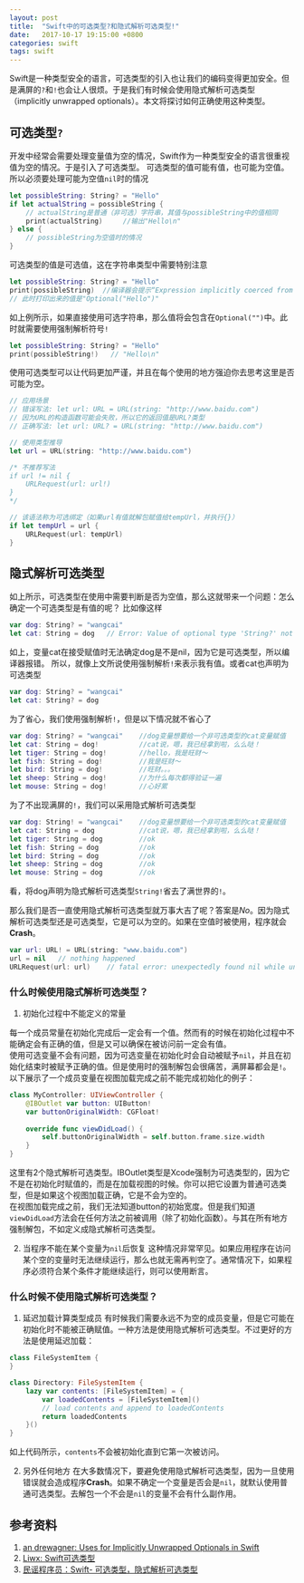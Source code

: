 ```yaml
---
layout: post
title:  "Swift中的可选类型?和隐式解析可选类型!"
date:   2017-10-17 19:15:00 +0800
categories: swift
tags: swift
---
```

Swift是一种类型安全的语言，可选类型的引入也让我们的编码变得更加安全。但是满屏的`?`和`!`也会让人很烦。于是我们有时候会使用隐式解析可选类型（implicitly unwrapped optionals）。本文将探讨如何正确使用这种类型。

## 可选类型`?`
开发中经常会需要处理变量值为空的情况，Swift作为一种类型安全的语言很重视值为空的情况。于是引入了可选类型。
可选类型的值可能有值，也可能为空值。所以必须要处理可能为空值`nil`时的情况

```swift
let possibleString: String? = "Hello"
if let actualString = possibleString {
    // actualString是普通（非可选）字符串，其值与possibleString中的值相同
    print(actualString)     //输出"Hello\n"
} else {
    // possibleString为空值时的情况
}
```
可选类型的值是可选值，这在字符串类型中需要特别注意

```swift
let possibleString: String? = "Hello"
print(possibleString)  //编译器会提示“Expression implicitly coerced from 'String?' to Any”；
// 此时打印出来的值是"Optional("Hello")"
```
如上例所示，如果直接使用可选字符串，那么值将会包含在`Optional("")`中。此时就需要使用强制解析符号`!`

```swift
let possibleString: String? = "Hello"
print(possibleString!)   // "Hello\n"
```
使用可选类型可以让代码更加严谨，并且在每个使用的地方强迫你去思考这里是否可能为空。

```swift
// 应用场景
// 错误写法: let url: URL = URL(string: "http://www.baidu.com")
// 因为URL的构造函数可能会失败，所以它的返回值是URL?类型
// 正确写法: let url: URL? = URL(string: "http://www.baidu.com")

// 使用类型推导
let url = URL(string: "http://www.baidu.com")

/* 不推荐写法
if url != nil {
    URLRequest(url: url!)
}
*/

// 该语法称为可选绑定（如果url有值就解包赋值给tempUrl，并执行{}）
if let tempUrl = url {
    URLRequest(url: tempUrl)
}
```

## 隐式解析可选类型
如上所示，可选类型在使用中需要判断是否为空值，那么这就带来一个问题：怎么确定一个可选类型是有值的呢？
比如像这样

```swift
var dog: String? = "wangcai"
let cat: String = dog   // Error: Value of optional type 'String?' not unwrapped; did you mean to use '!' or '?'?
```

如上，变量cat在接受赋值时无法确定dog是不是nil，因为它是可选类型，所以编译器报错。
所以，就像上文所说使用强制解析`!`来表示我有值。或者cat也声明为可选类型

```swift
var dog: String? = "wangcai"
let cat: String? = dog
```
为了省心，我们使用强制解析`!`，但是以下情况就不省心了

```swift
var dog: String? = "wangcai"    //dog变量想要给一个非可选类型的cat变量赋值
let cat: String = dog!          //cat说，嗯，我已经拿到啦，么么哒！
let tiger: String = dog!        //hello，我是旺财～
let fish: String = dog!         //我是旺财～
let bird: String = dog!         //旺财。。。
let sheep: String = dog!        //为什么每次都得验证一遍
let mouse: String = dog!        //心好累
```
为了不出现满屏的`!`，我们可以采用隐式解析可选类型

```swift
var dog: String! = "wangcai"    //dog变量想要给一个非可选类型的cat变量赋值
let cat: String = dog           //cat说，嗯，我已经拿到啦，么么哒！
let tiger: String = dog         //ok
let fish: String = dog          //ok
let bird: String = dog          //ok
let sheep: String = dog         //ok
let mouse: String = dog         //ok
```
看，将dog声明为隐式解析可选类型`String!`省去了满世界的`!`。

那么我们是否一直使用隐式解析可选类型就万事大吉了呢？答案是*No*。因为隐式解析可选类型还是可选类型，它是可以为空的。如果在空值时被使用，程序就会**Crash**。

```swift
var url: URL! = URL(string: "www.baidu.com")
url = nil   // nothing happened
URLRequest(url: url)    // fatal error: unexpectedly found nil while unwrapping an Optional value
```

### 什么时候使用隐式解析可选类型？
1. 初始化过程中不能定义的常量

每一个成员常量在初始化完成后一定会有一个值。然而有的时候在初始化过程中不能确定会有正确的值，但是又可以确保在被访问前一定会有值。<br>
使用可选变量不会有问题，因为可选变量在初始化时会自动被赋予`nil`，并且在初始化结束时被赋予正确的值。但是使用时的强制解包会很痛苦，满屏幕都会是`!`。<br>
以下展示了一个成员变量在视图加载完成之前不能完成初始化的例子：

```swift
class MyController: UIViewController {
    @IBOutlet var button: UIButton!
    var buttonOriginalWidth: CGFloat!
    
    override func viewDidLoad() {
        self.buttonOriginalWidth = self.button.frame.size.width
    }
}
```
这里有2个隐式解析可选类型。IBOutlet类型是Xcode强制为可选类型的，因为它不是在初始化时赋值的，而是在加载视图的时候。你可以把它设置为普通可选类型，但是如果这个视图加载正确，它是不会为空的。<br>
在视图加载完成之前，我们无法知道button的初始宽度。但是我们知道`viewDidLoad`方法会在任何方法之前被调用（除了初始化函数）。与其在所有地方强制解包，不如定义成隐式解析可选类型。

2. 当程序不能在某个变量为`nil`后恢复
这种情况非常罕见。如果应用程序在访问某个空的变量时无法继续运行，那么也就无需再判空了。通常情况下，如果程序必须符合某个条件才能继续运行，则可以使用断言。

### 什么时候不使用隐式解析可选类型？

1. 延迟加载计算类型成员
有时候我们需要永远不为空的成员变量，但是它可能在初始化时不能被正确赋值。一种方法是使用隐式解析可选类型。不过更好的方法是使用延迟加载：

```swift
class FileSystemItem {
}

class Directory: FileSystemItem {
    lazy var contents: [FileSystemItem] = {
        var loadedContents = [FileSystemItem]()
        // load contents and append to loadedContents
        return loadedContents
    }()
}
```
如上代码所示，`contents`不会被初始化直到它第一次被访问。

2. 另外任何地方
在大多数情况下，要避免使用隐式解析可选类型，因为一旦使用错误就会造成程序**Crash**。如果不确定一个变量是否会是`nil`，就默认使用普通可选类型。去解包一个不会是`nil`的变量不会有什么副作用。


## 参考资料
1. [an drewagner: Uses for Implicitly Unwrapped Optionals in Swift](https://drewag.me/posts/2014/07/05/uses-for-implicitly-unwrapped-optionals-in-swift)
2. [Liwx: Swift可选类型](http://www.jianshu.com/p/6f74174ff81f)
3. [民谣程序员：Swift- 可选类型，隐式解析可选类型](http://www.jianshu.com/p/3a2f66be4399)

